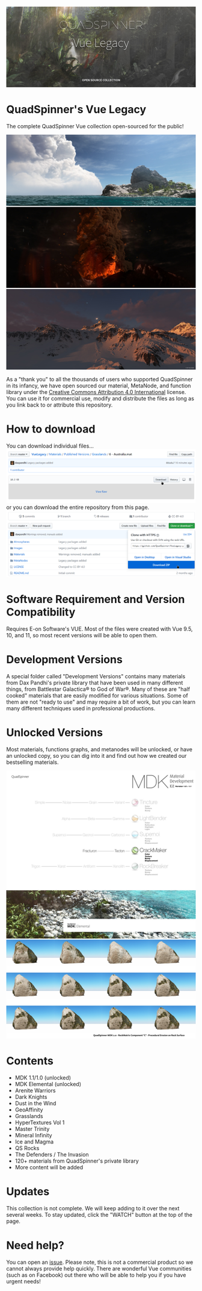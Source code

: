 ![](Images/title.jpg)

# QuadSpinner's Vue Legacy

The complete QuadSpinner Vue collection open-sourced for the public!

![](Images/qs14_helios.jpg)
![](Images/TypeSmoke.jpg)
![](Images/MontanaSunrise.jpg)

As a "thank you" to all the thousands of users who supported QuadSpinner in its infancy, we have open sourced our material, MetaNode, and function library under the [Creative Commons Attribution 4.0 International](license) license. You can use it for commercial use, modify and distribute the files as long as you link back to or attribute this repository.

# How to download
You can download individual files...
![Download](Images/download-1.png)
or you can download the entire repository from this page.
![Download](Images/download-2.png)

# Software Requirement and Version Compatibility
Requires E-on Software's VUE. Most of the files were created with Vue 9.5, 10, and 11, so most recent versions will be able to open them.

# Development Versions
A special folder called "Development Versions" contains many materials from Dax Pandhi's private library that have been used in many different things, from Battlestar Galactica&reg; to God of War&reg;. Many of these are "half cooked" materials that are easily modified for various situations. Some of them are not "ready to use" and may require a bit of work, but you can learn many different techniques used in professional productions.

# Unlocked Versions
Most materials, functions graphs, and metanodes will be unlocked, or have an unlocked copy, so you can dig into it and find out how we created our bestselling materials.

![MDK 1.1](Images/CrackMaker___MDK_1_0_Vue_112_7_img.jpg)
![MDK 2 Elemental](Images/mdkSiteSplash.jpg)
![MDK Options](Images/rockCsheet.jpg)

# Contents
- MDK 1.1/1.0 (unlocked)
- MDK Elemental (unlocked)
- Arenite Warriors
- Dark Knights
- Dust in the Wind
- GeoAffinity
- Grasslands
- HyperTextures Vol 1
- Master Trinity
- Mineral Infinity
- Ice and Magma
- QS Rocks
- The Defenders / The Invasion
- 120+ materials from QuadSpinner's private library
- More content will be added

# Updates
This collection is not complete. We will keep adding to it over the next several weeks. To stay updated, click the "WATCH" button at the top of the page.

# Need help?
You can open an [issue](https://github.com/QuadSpinner/VueLegacy/issues). Please note, this is not a commercial product so we cannot always provide help quickly. There are wonderful Vue communities (such as on Facebook) out there who will be able to help you if you have urgent needs!
